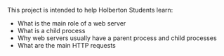 This project is intended to help Holberton Students learn:
* What is the main role of a web server
* What is a child process
* Why web servers usually have a parent process and child processes
* What are the main HTTP requests
